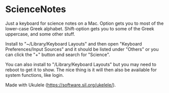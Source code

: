 # ScienceNotes
Just a keyboard for science notes on a Mac. Option gets you to most of the lower-case Greek alphabet. Shift-option gets you to some of the Greek uppercase, and some other stuff. 

Install to "~/Library/Keyboard Layouts" and then open "Keyboard Preferences/Input Sources" and it should be listed under "Others" or you can click the "+" button and search for "Science".

You can also install to "/Library/Keyboard Layouts" but you may need to reboot to get it to show. The nice thing is it will then also be available for system functions, like login.

Made with Ukulele (https://software.sil.org/ukelele/).
